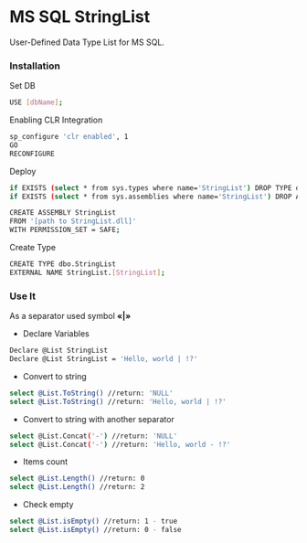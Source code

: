 # MS SQL StringList
User-Defined Data Type List<string> for MS SQL.

### Installation
Set DB
```sh
USE [dbName];
```
Enabling CLR Integration
```sh
sp_configure 'clr enabled', 1
GO
RECONFIGURE
```
Deploy
```sh
if EXISTS (select * from sys.types where name='StringList') DROP TYPE dbo.StringList; 
if EXISTS (select * from sys.assemblies where name='StringList') DROP ASSEMBLY StringList;

CREATE ASSEMBLY StringList
FROM '[path to StringList.dll]' 
WITH PERMISSION_SET = SAFE;
```
Create Type
```sh
CREATE TYPE dbo.StringList 
EXTERNAL NAME StringList.[StringList];
```

### Use It
As a separator used symbol **«|»**
- Declare Variables
```sh
Declare @List StringList
Declare @List StringList = 'Hello, world | !?'
```
- Convert to string
```sh
select @List.ToString() //return: 'NULL'
select @List.ToString() //return: 'Hello, world | !?'
```
- Convert to string with another separator
```sh
select @List.Concat('-') //return: 'NULL'
select @List.Concat('-') //return: 'Hello, world - !?'
```
- Items count
```sh
select @List.Length() //return: 0
select @List.Length() //return: 2
```
- Check empty
```sh
select @List.isEmpty() //return: 1 - true
select @List.isEmpty() //return: 0 - false
```


